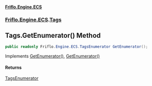 #### [Friflo.Engine.ECS](index.md#'index')
### [Friflo.Engine.ECS](Friflo.Engine.ECS.md#'Friflo.Engine.ECS').[Tags](Tags.md#'Friflo.Engine.ECS.Tags')

## Tags.GetEnumerator() Method

```csharp
public readonly Friflo.Engine.ECS.TagsEnumerator GetEnumerator();
```

Implements [GetEnumerator()](https://docs.microsoft.com/en-us/dotnet/api/System.Collections.Generic.IEnumerable-1.GetEnumerator#'System.Collections.Generic.IEnumerable`1.GetEnumerator'), [GetEnumerator()](https://docs.microsoft.com/en-us/dotnet/api/System.Collections.IEnumerable.GetEnumerator#'System.Collections.IEnumerable.GetEnumerator')

#### Returns
[TagsEnumerator](TagsEnumerator.md#'Friflo.Engine.ECS.TagsEnumerator')